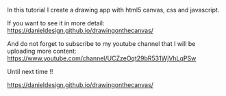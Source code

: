 In this tutorial I create a drawing app with html5 canvas, css and javascript.

If you want to see it in more detail: https://danieldesign.github.io/drawingonthecanvas/

And do not forget to subscribe to my youtube channel that I will be uploading more content: https://www.youtube.com/channel/UCZzeOqt29bR531WjVhLqPSw

Until next time !!

https://danieldesign.github.io/drawingonthecanvas/
